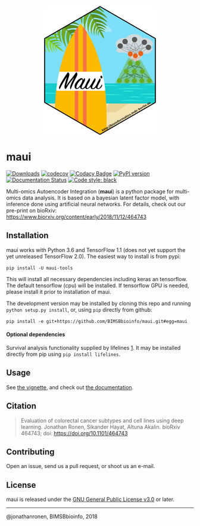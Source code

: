 <div align="center">
	<img src="hex-maui.png" alt="maui">
</div>

# maui

[![Downloads](https://pepy.tech/badge/maui-tools)](https://pepy.tech/project/maui-tools)  [![codecov](https://codecov.io/gh/bimsbbioinfo/maui/branch/master/graph/badge.svg)](https://codecov.io/gh/bimsbbioinfo/maui) [![Codacy Badge](https://api.codacy.com/project/badge/Grade/36c1f3f252b543139fd930ba5f674535)](https://www.codacy.com/app/jonathanronen/maui?utm_source=github.com&amp;utm_medium=referral&amp;utm_content=BIMSBbioinfo/maui&amp;utm_campaign=Badge_Grade) [![PyPI version](https://badge.fury.io/py/maui-tools.svg)](https://badge.fury.io/py/maui-tools) [![Documentation Status](https://readthedocs.org/projects/maui/badge/?version=latest)](https://maui.readthedocs.io/en/latest/?badge=latest) [![Code style: black](https://img.shields.io/badge/code%20style-black-000000.svg)](https://github.com/python/black)



<!-- [![Build Status](https://travis-ci.com/BIMSBbioinfo/maui.svg?branch=master)](https://travis-ci.com/BIMSBbioinfo/maui) -->


Multi-omics Autoencoder Integration (**maui**) is a python package for multi-omics data analysis. It is based on a bayesian latent factor model, with inference done using artificial neural networks. For details, check out our pre-print on bioRxiv: https://www.biorxiv.org/content/early/2018/11/12/464743

## Installation

maui works with Python 3.6 and TensorFlow 1.1 (does not yet support the yet unreleased TensorFlow 2.0). The easiest way to install is from pypi:

	pip install -U maui-tools

This will install all necessary dependencies including keras an tensorflow. The default tensorflow (cpu) will be installed. If tensorflow GPU is needed, please install it prior to installation of maui.

The development version may be installed by cloning this repo and running `python setup.py install`, or, using `pip` directly from github:

	pip install -e git+https://github.com/BIMSBbioinfo/maui.git#egg=maui


#### Optional dependencies

Survival analysis functionality supplied by lifelines [1]. It may be installed directly from pip using `pip install lifelines`.

## Usage

See [the vignette](vignette/maui_vignette.ipynb), and check out [the documentation](https://maui.readthedocs.io/en/latest/).


## Citation

>  Evaluation of colorectal cancer subtypes and cell lines using deep learning. Jonathan Ronen, Sikander Hayat, Altuna Akalin. bioRxiv 464743; doi: https://doi.org/10.1101/464743

## Contributing

Open an issue, send us a pull request, or shoot us an e-mail.

## License

maui is released under the [GNU General Public License v3.0](LICENSE) or later.

---------------------
@jonathanronen, BIMSBbioinfo, 2018


[1]: https://github.com/CamDavidsonPilon/lifelines
